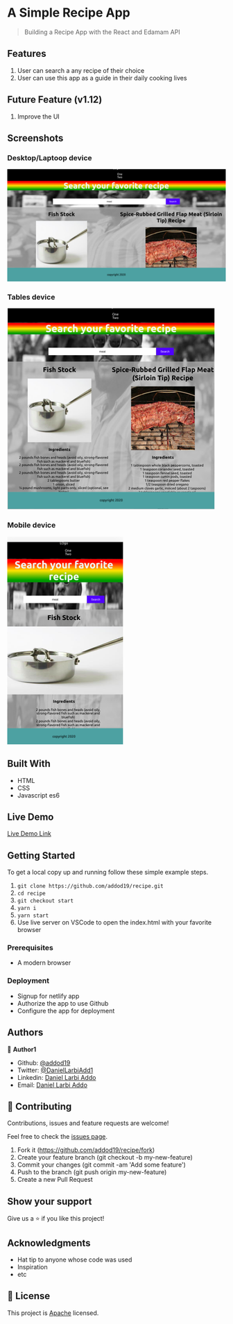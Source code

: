 # A Simple Recipe App

> Building a Recipe App with the React and Edamam API

## Features

1. User can search a any recipe of their choice
2. User can use this app as a guide in their daily cooking lives


## Future Feature (v1.12)

1. Improve the UI


## Screenshots

### Desktop/Laptoop device

<img src="l.png" alt="">

### Tables device

<img src="m.png" alt="">

### Mobile device

<img src="s.png" alt="">

## Built With

- HTML
- CSS
- Javascript es6

## Live Demo

[Live Demo Link](https://blissful-babbage-dd9079.netlify.app/)

## Getting Started

To get a local copy up and running follow these simple example steps.

1. `git clone https://github.com/addod19/recipe.git`
2. `cd recipe`
3. `git checkout start`
4. `yarn i`
5. `yarn start`
6. Use live server on VSCode to open the index.html with your favorite browser

### Prerequisites

- A modern browser

### Deployment

- Signup for netlify app
- Authorize the app to use Github
- Configure the app for deployment

## Authors

👤 **Author1**

- Github: [@addod19](https://github.com/addod19)
- Twitter: [@DanielLarbiAdd1](https://twitter.com/DanielLarbiAdd1)
- Linkedin: [Daniel Larbi Addo](https://linkedin.com/in/daniel-larbi-addo/)
- Email: [Daniel Larbi Addo](addodaniellarbi@gmail.com)

## 🤝 Contributing

Contributions, issues and feature requests are welcome!

Feel free to check the [issues page](https://github.com/addod19/recipe/issues).

1. Fork it (https://github.com/addod19/recipe/fork)
2. Create your feature branch (git checkout -b my-new-feature)
3. Commit your changes (git commit -am 'Add some feature')
4. Push to the branch (git push origin my-new-feature)
5. Create a new Pull Request

## Show your support

Give us a ⭐️ if you like this project!

## Acknowledgments

- Hat tip to anyone whose code was used
- Inspiration
- etc

## 📝 License

This project is [Apache](lic.url) licensed.
